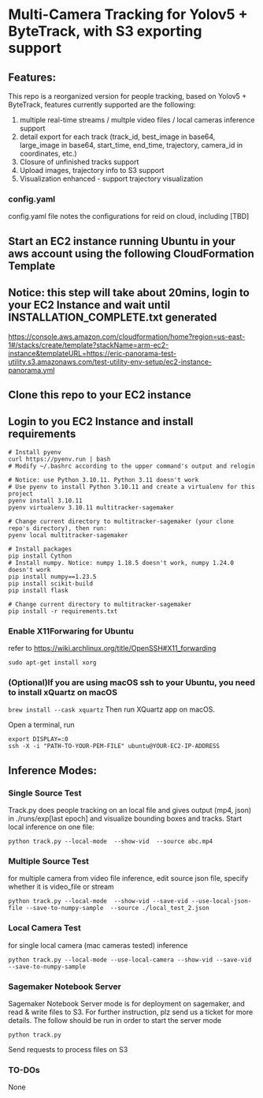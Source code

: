 # Multi-Camera Tracking for Yolov5 + ByteTrack, with S3 exporting support
## Features:
This repo is a reorganized version for people tracking, based on Yolov5 + ByteTrack, features currently supported are the following:
1. multiple real-time streams / multple video files / local cameras inference support
2. detail export for each track (track_id, best_image in base64, large_image in base64, start_time, end_time, trajectory, camera_id in coordinates, etc.)
3. Closure of unfinished tracks support
4. Upload images, trajectory info to S3 support
5. Visualization enhanced - support trajectory visualization

### config.yaml
config.yaml file notes the configurations for reid on cloud, including [TBD]


## Start an EC2 instance running Ubuntu in your aws account using the following CloudFormation Template
## Notice: this step will take about 20mins, login to your EC2 Instance and wait until INSTALLATION_COMPLETE.txt generated
https://console.aws.amazon.com/cloudformation/home?region=us-east-1#/stacks/create/template?stackName=arm-ec2-instance&templateURL=https://eric-panorama-test-utility.s3.amazonaws.com/test-utility-env-setup/ec2-instance-panorama.yml

## Clone this repo to your EC2 instance

## Login to you EC2 Instance and install requirements
```
# Install pyenv
curl https://pyenv.run | bash
# Modify ~/.bashrc according to the upper command's output and relogin

# Notice: use Python 3.10.11. Python 3.11 doesn't work
# Use pyenv to install Python 3.10.11 and create a virtualenv for this project
pyenv install 3.10.11
pyenv virtualenv 3.10.11 multitracker-sagemaker

# Change current directory to multitracker-sagemaker (your clone repo's directory), then run:
pyenv local multitracker-sagemaker

# Install packages
pip install Cython
# Install numpy. Notice: numpy 1.18.5 doesn't work, numpy 1.24.0 doesn't work
pip install numpy==1.23.5
pip install scikit-build
pip install flask

# Change current directory to multitracker-sagemaker
pip install -r requirements.txt
```

### Enable X11Forwaring for Ubuntu
refer to https://wiki.archlinux.org/title/OpenSSH#X11_forwarding
```
sudo apt-get install xorg
```

### (Optional)If you are using macOS ssh to your Ubuntu, you need to install xQuartz on macOS
```brew install --cask xquartz```
Then run XQuartz app on macOS.

Open a terminal, run
```
export DISPLAY=:0
ssh -X -i "PATH-TO-YOUR-PEM-FILE" ubuntu@YOUR-EC2-IP-ADDRESS

```

## Inference Modes:
### Single Source Test
Track.py does people tracking on an local file and gives output (mp4, json) in ./runs/exp[last epoch] and visualize bounding boxes and tracks. Start local inference on one file:
```
python track.py --local-mode  --show-vid  --source abc.mp4
```
### Multiple Source Test
for multiple camera from video file inference, edit source json file, specify whether it is video_file or stream 
```
python track.py --local-mode  --show-vid --save-vid --use-local-json-file --save-to-numpy-sample  --source ./local_test_2.json
```
### Local Camera Test
for single local camera (mac cameras tested) inference
```
python track.py --local-mode --use-local-camera --show-vid --save-vid --save-to-numpy-sample
```
### Sagemaker Notebook Server
Sagemaker Notebook Server mode is for deployment on sagemaker, and read & write files to S3. For further instruction, plz send us a ticket for more details. The follow should be run in order to start the server mode
```
python track.py
```
Send requests to process files on S3

### TO-DOs
None
